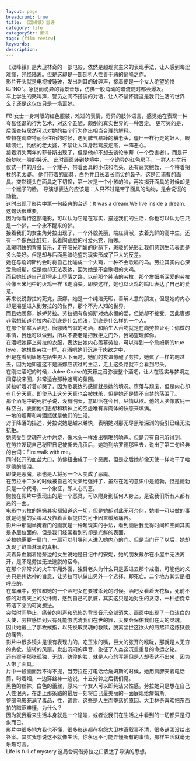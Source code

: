 ```yaml
---
layout: page
breadcrumb: true
title: 《双峰镇》影评
category: life
categoryStr: 影评
tags: [film review]
keywords:
description: 
---
```


《双峰镇》是大卫林奇的一部电影，依然是超现实主义的表现手法，让人感到晦涩难懂，光怪陆离。但是这却是一部剖析人性善于恶的巅峰之作。    
影片开头就是电视被锤破，发出刺耳的破碎声，接着便是一个女人绝望的惨叫“NO”。急促而诡异的背景音乐，仿佛一股涌动的暗流随时都会爆发。  
车上学生的哭叫声，警员之间不搭调的对话，让人不禁怀疑这是我们生活的世界么？还是这仅仅只是一场噩梦。  
  
FBI女士一身刺眼的红色服装，难过的表情，奇异的肢体语言，感觉她在表现一种夸张怪诞的行为艺术，对这个丑陋，颠倒的真实世界的一种否定。
更可笑的是，后面查特居然可以对她的每个行为作出相当合理的解释。  
查特在调查特丽莎住所的时候，遇到脾气暴躁的糟老头，僵尸一样行走的妇人，眼睛溃烂，佝偻的老太婆，不禁让人浑身起鸡皮疙瘩，一阵恶心。  
接着消失两年的菲普斯出现了，但是他却不想去谈论朱蒂（一个受害者），而是开始梦呓一般的哭诉。
此时画面转到梦境中，一个诡异的红色房子，一群人在举行仪式一样的开会。一个矮子，带着面具的小孩和老头，还有恶灵鲍勃，一个杵着拐杖的老太婆。
他们带着的面具，白色并且长着长而尖的鼻子。这是匹诺曹的面具。突然镜头在面具之下切换，第一次是一个小孩的脸，再次揭开面具的时候却是一个猴子的脸。
导演想表达的应该是：人只不过是带了面具的动物，是会说谎的动物。  
这时出现了影片中第一句经典的台词：It was a dream.We live inside a dream.这句话很重要，  
因为你看待这部电影，可以认为它是在写实，描述我们的生活，你也可以认为它只是一个梦，一个永不醒来的梦。     
接着我们的女主角劳拉出现了，一个外貌美丽，端庄贤淑，衣着光鲜的高中生。还有一个像芭比娃娃，长着陶瓷脸的可爱死党，唐娜。  
温暖明快的背景音乐，走在阳光明媚的树荫下，斑驳的光影让我们感到生活表面是多么美好。但是却与后面黑暗绝望的现实形成了巨大的反差。  
她在与詹姆斯约会时将自己比喻成一个火鸡，一种不会歌唱的鸟。劳拉其实内心深爱詹姆斯，但是她却无法表达，因为她是不会歌唱的火鸡。  
而且她知道自己即将走上堕落之路，以前那个纯洁的劳拉，那个詹姆斯深爱的劳拉会像玉米地中的火鸡一样飞走消失。即使这样，她也以火鸡的鸣叫表达了自己的爱意。  
再来说说劳拉的死党，唐娜。她是一个纯洁无暇，善解人意的朋友，但是她的内心却是渴望进入到劳拉的的世界，那个不为人知的世界。  
而且她羡慕，嫉妒劳拉。劳拉拥有詹姆斯对她永恒的爱，但她却不接受。因此唐娜非常想知道劳拉内心到底是什么想法，到底是什么样的一个人。  
在那个加拿大酒吧，唐娜赌气似的喝酒，和陌生人舌吻就是在向劳拉证明：你做的事情，我也可以做到，所以不要老是把我拒之门外，我渴望理解你。  
在酒吧她穿上劳拉的衣服，表达出她内心羡慕劳拉，可以得到一个詹姆斯的true love，她想像劳拉一样。在酒吧她们沉迷于肉欲之中，  
但是在看到唐娜在陌生男人下面时，她们的友谊惊醒了劳拉，她疯了一样的跑过去，因为她知道这不是唐娜应该过的生活，走上这条路就不会看到尽头。  
在刚进酒吧的时候，Julee Cruise的天籁之音弥漫整个酒吧，让人在现实与梦境之间穿梭来回，非常适合那种迷离的氛围。  
劳拉听着听着却哭了，因为歌表达的感情就是她的境况。堕落与颓废，但是内心却有几分天真。即使马上这分天真也会被抹杀，但是她还是情不自禁的落泪了。  
那个酒吧中的死胖子说，没有明天，意即活在今日，尽情纵欲。他的大脑像放屁一样空白，表面他们思想和精神上的空虚唯有靠肉体的快感来填满。  
一地的烟蒂和啤酒瓶就是他们的生活。  
对于降落的描述，劳拉说她是越来越快，表明她对那无尽黑暗深渊的吸引已经无法抗拒。  
她感受到灵魂在火中灼烧，像木头一样发出劈啪的响声。但是只有自己听得到。    
在劳拉发现自己秘密日记被撕去几页后，她跑到哈罗德那里去，说出了第二句经典的台词：Fire walk with me。  
同时张开的血盆大口，仿佛扭曲成了一个恶魔，但是之后她却像天使一样吻干了哈罗德的眼泪。    
即使是恶魔，那也是人将另一个人变成了恶魔。  
在劳拉十二岁的时候被自己的父亲给强奸了，虽然在她的意识中是鲍勃，但是鲍勃只是一个代号，一个象征，即人心的恶。  
鲍勃在影片中表现出的是一个恶灵，可以附身到任何人身上，是说我们所有人都有恶的一面。  
电影中劳拉的妈妈其实都知道这一切，但是她却对此无可奈何，她唯一可以做的事就是绝望的尖叫以及靠着香烟提供的可卡因来缓解痛苦。    
影片中那副半掩着门的画就是一种超现实的手法，看到画后我觉得时间和空间其实是多层位面的，但是我们经常看到的却是光鲜的表面。  
劳拉她需要一扇门，一扇可以引导别人进入她内心的门。但是当门开了以后，她却发现了鲜血淋漓的真相。  
流着鼻血躺着她旁边的女生说她是日记中的安妮，她的朋友戴尔在小屋中无法离开，是不是劳拉无法逃脱的宿命。  
在那个非常长的火车车厢外面，独臂老头为什么只是丢进去那个戒指，可能他的义务只是传达神的旨意，让劳拉可以做出另外一个选择，即死亡。二个地方其实是相呼应的。  
在车厢中，劳拉和她的一个酒吧女在要被杀死的时候。酒吧女看着天花板，死前不停的对着天上的父忏悔，感到自己的肮脏，其实这只是她对生的贪恋，一种想侥幸苟活下来的可笑想法。  
突然时间静止，痛苦的叫声和恐怖的背景音乐全部消失。画面中出现了一位洁白的天使，劳拉感悟到只有死能够洗清我们在世的罪，天使会保佑我们在天的灵魂。  
因此她戴上了那枚戒指，以死换取灵魂的救赎，脱离尘世这欲火的煎熬和这炼狱般的痛苦。    
影片中很多镜头是很有表现力的，吃玉米的嘴，巨大的张开的喉咙，那就是人无穷的贪欲。旋转的风扇，发出沉闷的声音，象征了人类这沉重重复的命运之轮。  
还有猴子那张孤独，无助，彷徨的脸，就是人心的写照但是人却表达不出来，因为人带了面具。  
片中一段画面我不得不提，当劳拉在打电话给詹姆斯的时候，她用肩胛夹着电话筒，叼着烟，一边穿丝袜一边说，十五分钟之后我们见。  
黑色的丝袜，白色的蕾丝，原来一个女人可以即纯洁又性感。劳拉她只是想在自己人性泯灭，在走上那条路的最后一刻将自己最美丽的一面展现给詹姆斯。  
整部电影充满了毒品，性，谎言，这些是人生而堕落的原因。大卫林奇喜欢把东西拍的晦涩难懂，为什么？  
因为就我看来生活本身就是一个隐喻，或者说我们在生活之中看到的一切都只是幻象而已。    
影片中很多地方我也不懂，很多影迷都在抱怨大卫林奇叙事不清，很多谜团没给出答案。其实我想说这不就像生活，你永远不可能弄懂所有的事情，那样生活就毫无乐趣可言。  
Life is full of mystery 这局台词借劳拉之口表达了导演的思想。  